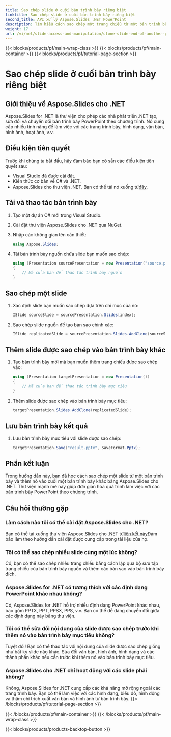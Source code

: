 ```yaml
---
title: Sao chép slide ở cuối bản trình bày riêng biệt
linktitle: Sao chép slide ở cuối bản trình bày riêng biệt
second_title: API xử lý Aspose.Slides .NET PowerPoint
description: Tìm hiểu cách sao chép một trang chiếu từ một bản trình bày PowerPoint và thêm nó vào một bản trình bày khác bằng Aspose.Slides cho .NET. Hướng dẫn từng bước này cung cấp mã nguồn và hướng dẫn rõ ràng để thao tác với slide liền mạch.
weight: 17
url: /vi/net/slide-access-and-manipulation/clone-slide-end-of-another-presentation/
---
```


{{< blocks/products/pf/main-wrap-class >}}
{{< blocks/products/pf/main-container >}}
{{< blocks/products/pf/tutorial-page-section >}}

# Sao chép slide ở cuối bản trình bày riêng biệt


## Giới thiệu về Aspose.Slides cho .NET

Aspose.Slides for .NET là thư viện cho phép các nhà phát triển .NET tạo, sửa đổi và chuyển đổi bản trình bày PowerPoint theo chương trình. Nó cung cấp nhiều tính năng để làm việc với các trang trình bày, hình dạng, văn bản, hình ảnh, hoạt ảnh, v.v.

## Điều kiện tiên quyết

Trước khi chúng ta bắt đầu, hãy đảm bảo bạn có sẵn các điều kiện tiên quyết sau:

- Visual Studio đã được cài đặt.
- Kiến thức cơ bản về C# và .NET.
-  Aspose.Slides cho thư viện .NET. Bạn có thể tải nó xuống từ[đây](https://releases.aspose.com/slides/net/).

## Tải và thao tác bản trình bày

1. Tạo một dự án C# mới trong Visual Studio.
2. Cài đặt thư viện Aspose.Slides cho .NET qua NuGet.
3. Nhập các không gian tên cần thiết:
   
   ```csharp
   using Aspose.Slides;
   ```

4. Tải bản trình bày nguồn chứa slide bạn muốn sao chép:

   ```csharp
   using (Presentation sourcePresentation = new Presentation("source.pptx"))
   {
       // Mã của bạn để thao tác trình bày nguồn
   }
   ```

## Sao chép một slide

1. Xác định slide bạn muốn sao chép dựa trên chỉ mục của nó:

   ```csharp
   ISlide sourceSlide = sourcePresentation.Slides[index];
   ```

2. Sao chép slide nguồn để tạo bản sao chính xác:

   ```csharp
   ISlide replicatedSlide = sourcePresentation.Slides.AddClone(sourceSlide);
   ```

## Thêm slide được sao chép vào bản trình bày khác

1. Tạo bản trình bày mới mà bạn muốn thêm trang chiếu được sao chép vào:

   ```csharp
   using (Presentation targetPresentation = new Presentation())
   {
       // Mã của bạn để thao tác trình bày mục tiêu
   }
   ```

2. Thêm slide được sao chép vào bản trình bày mục tiêu:

   ```csharp
   targetPresentation.Slides.AddClone(replicatedSlide);
   ```

## Lưu bản trình bày kết quả

1. Lưu bản trình bày mục tiêu với slide được sao chép:

   ```csharp
   targetPresentation.Save("result.pptx", SaveFormat.Pptx);
   ```

## Phần kết luận

Trong hướng dẫn này, bạn đã học cách sao chép một slide từ một bản trình bày và thêm nó vào cuối một bản trình bày khác bằng Aspose.Slides cho .NET. Thư viện mạnh mẽ này giúp đơn giản hóa quá trình làm việc với các bản trình bày PowerPoint theo chương trình.

## Câu hỏi thường gặp

### Làm cách nào tôi có thể cài đặt Aspose.Slides cho .NET?

 Bạn có thể tải xuống thư viện Aspose.Slides cho .NET từ[liên kết này](https://releases.aspose.com/slides/net/)Đảm bảo làm theo hướng dẫn cài đặt được cung cấp trong tài liệu của họ.

### Tôi có thể sao chép nhiều slide cùng một lúc không?

Có, bạn có thể sao chép nhiều trang chiếu bằng cách lặp qua bộ sưu tập trang chiếu của bản trình bày nguồn và thêm các bản sao vào bản trình bày đích.

### Aspose.Slides for .NET có tương thích với các định dạng PowerPoint khác nhau không?

Có, Aspose.Slides for .NET hỗ trợ nhiều định dạng PowerPoint khác nhau, bao gồm PPTX, PPT, PPSX, PPS, v.v. Bạn có thể dễ dàng chuyển đổi giữa các định dạng này bằng thư viện.

### Tôi có thể sửa đổi nội dung của slide được sao chép trước khi thêm nó vào bản trình bày mục tiêu không?

Tuyệt đối! Bạn có thể thao tác với nội dung của slide được sao chép giống như bất kỳ slide nào khác. Sửa đổi văn bản, hình ảnh, hình dạng và các thành phần khác nếu cần trước khi thêm nó vào bản trình bày mục tiêu.

### Aspose.Slides cho .NET chỉ hoạt động với các slide phải không?

Không, Aspose.Slides for .NET cung cấp các khả năng mở rộng ngoài các trang trình bày. Bạn có thể làm việc với các hình dạng, biểu đồ, hình động và thậm chí trích xuất văn bản và hình ảnh từ bản trình bày.
{{< /blocks/products/pf/tutorial-page-section >}}

{{< /blocks/products/pf/main-container >}}
{{< /blocks/products/pf/main-wrap-class >}}

{{< blocks/products/products-backtop-button >}}
